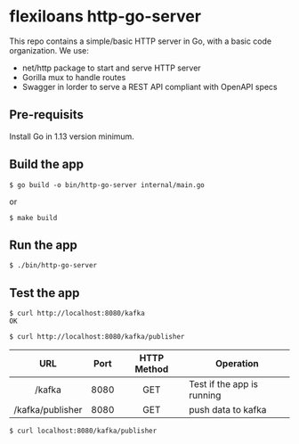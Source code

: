 # flexiloans http-go-server

This repo contains a simple/basic HTTP server in Go, with a basic code organization.
We use:
* net/http package to start and serve HTTP server
* Gorilla mux to handle routes
* Swagger in lorder to serve a REST API compliant with OpenAPI specs

## Pre-requisits

Install Go in 1.13 version minimum.

## Build the app

`$ go build -o bin/http-go-server internal/main.go`

or

`$ make build`

## Run the app

`$ ./bin/http-go-server`

## Test the app

```
$ curl http://localhost:8080/kafka
OK

$ curl http://localhost:8080/kafka/publisher

```

|                 URL					 | Port | HTTP Method			       | Operation														    |
|:-------------------------:|:--------:|:-----------------------:|------------------------------------------------------------------------|
| /kafka							 | 8080 | GET       |  Test if the app is running							    |
| /kafka/publisher							 | 8080 | GET       |  push data to kafka							    |						    |


`$ curl localhost:8080/kafka/publisher`
